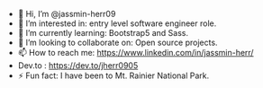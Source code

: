 - 👋 Hi, I’m @jassmin-herr09
- 👀 I’m interested in: entry level software engineer role.
- 🌱 I’m currently learning: Bootstrap5 and Sass. 
- 💞️ I’m looking to collaborate on: Open source projects.
- 📫 How to reach me: https://www.linkedin.com/in/jassmin-herr/
-  Dev.to :  https://dev.to/jherr0905
-  ⚡ Fun fact: I have been to Mt. Rainier National Park.

<!---
jassmin-herr09/jassmin-herr09 is a ✨ special ✨ repository because its `README.md` (this file) appears on your GitHub profile.
You can click the Preview link to take a look at your changes.
--->
